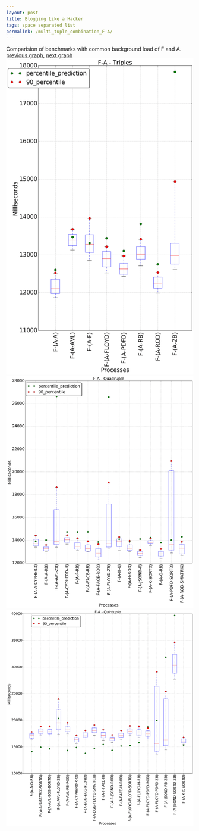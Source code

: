 ```yaml
---
layout: post
title: Blogging Like a Hacker
tags: space separated list
permalink: /multi_tuple_combination_F-A/
---
```


Comparision of benchmarks with common background load of F and A.
[previous graph](./multi_tuple_combination_F-AVL/), [next graph](./multi_tuple_combination_F-CYPHERD/)
<img src="./images/triple/F/F-A_box.png" alt="graph figure"><img src="./images/quadruple/F/F-A_box.png" alt="graph figure"><img src="./images/quintuple/F/F-A_box.png" alt="graph figure">